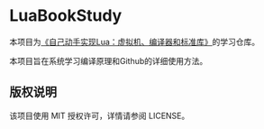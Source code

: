 # LuaBookStudy

本项目为[《自己动手实现Lua：虚拟机、编译器和标准库》](<https://www.amazon.cn/dp/B07J69W3JX>)的学习仓库。

本项目旨在系统学习编译原理和Github的详细使用方法。

## 版权说明

该项目使用 MIT 授权许可，详情请参阅 LICENSE。